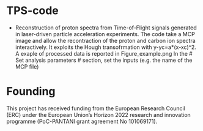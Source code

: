 # TPS-code
- Reconstruction of proton spectra from Time-of-Flight signals generated in laser-driven particle acceleration experiments.
The code take a MCP image and allow the recontraction of the proton and carbon ion spectra interactively.
It exploits the Hough transofrmation with y-yc=a*(x-xc)^2.
A exaple of processed data is reported in Figure_example.png
In the # Set analysis parameters # section, set the inputs (e.g. the name of the MCP file)

# Founding
This project has received funding from the European Research Council (ERC) under the European Union’s Horizon 2022 research and innovation programme (PoC-PANTANI grant agreement No 101069171).
